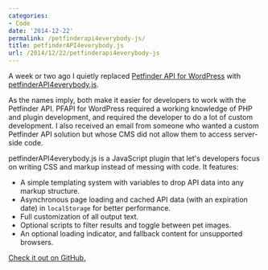 ```yaml
---
categories:
- Code
date: '2014-12-22'
permalink: /petfinderapi4everybody-js/
title: petfinderAPI4everybody.js
url: /2014/12/22/petfinderapi4everybody-js
---
```


A week or two ago I quietly replaced [Petfinder API for WordPress](https://github.com/cferdinandi/petfinder-api-for-wordpress) with [petfinderAPI4everybody.js](https://github.com/cferdinandi/petfinderAPI4everybody).

As the names imply, both make it easier for developers to work with the Petfinder API. PFAPI for WordPress required a working knowledge of PHP and plugin development, and required the developer to do a lot of custom development. I also received an email from someone who wanted a custom Petfinder API solution but whose CMS did not allow them to access server-side code.

petfinderAPI4everybody.js is a JavaScript plugin that let's developers focus on writing CSS and markup instead of messing with code. It features:

* A simple templating system with variables to drop API data into any markup structure.
* Asynchronous page loading and cached API data (with an expiration date) in `localStorage` for better performance.
* Full customization of all output text.
* Optional scripts to filter results and toggle between pet images.
* An optional loading indicator, and fallback content for unsupported browsers.

[Check it out on GitHub.](https://github.com/cferdinandi/petfinderAPI4everybody)